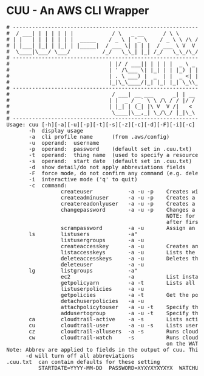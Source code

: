 # CUU - An AWS CLI Wrapper
 <pre>
# ---------------------------------------------------------------------------------------------------------
#  / ___| | | | | | |            / \   _ __      / \ \      / / ___|   / ___| |   |_ _| |_   _|__   ___ | |
# | |   | | | | | | |  _____    / _ \ | '_ \    / _ \ \ /\ / /\___ \  | |   | |    | |    | |/ _ \ / _ \| |
# | |___| |_| | |_| | |_____|  / ___ \| | | |  / ___ \ V  V /  ___) | | |___| |___ | |    | | (_) | (_) | |
#  \____|\___/ \___/          /_/   \_\_| |_| /_/   \_\_/\_/  |____/   \____|_____|___|   |_|\___/ \___/|_|
# ---------------------------------------------------------------------------------------------------------
#                               | |/ / ___|| | | | |  _ \ _   _| | ___  ___| | | |
#                               | ' /\___ \| |_| | | |_) | | | | |/ _ \/ __| | | |
#                               | . \ ___) |  _  | |  _ <| |_| | |  __/\__ \_|_|_|
#                               |_|\_\____/|_| |_| |_| \_\\__,_|_|\___||___(_|_|_)
# ---------------------------------------------------------------------------------------------------------
#                                / ___| __ ___      _| | __ |  _ \ _   _| | ___  ___ 
#                               | |  _ / _` \ \ /\ / / |/ / | |_) | | | | |/ _ \/ __|
#                               | |_| | (_| |\ V  V /|   <  |  _ <| |_| | |  __/\__ \
#                                \____|\__,_| \_/\_/ |_|\_\ |_| \_\\__,_|_|\___||___/
# ---------------------------------------------------------------------------------------------------------
Usage: cuu [-h][-a][-u][-p][-t][-s][-z][-c][-d][-F][-i][-c]
       -h  display usage
       -a  cli profile name      (from .aws/config)
       -u  operand:  username
       -p  operand:  password    (default set in .cuu.txt)
       -t  operand:  thing name  (used to specify a resource or object name)
       -s  operand:  start date  (default set in .cuu.txt)
       -d  show detail/do not apply abbreviations fields
       -F  force mode, do not confirm any command (e.g. deletes)
       -i  interactive mode ('q' to quit)
       -c  command:
                 createuser           -a -u -p    Creates with no privledges
                 createadminuser      -a -u -p    Creates a user with Administor Access
                 createreadonlyuser   -a -u -p    Creates a user with Read Only
                 changepassword       -a -u -p    Changes a users pwd, Will use PASSWORD in .cuu.txt
                                                  NOTE: for commands above, User will change password
                                                  after first login.  Password may be set in .cuu.txt
                 scrampassword        -a -u       Assign an unknown (scrammed) password
       ls        listusers            -a" 
                 listusergroups       -a -u
                 createaccesskey      -a -u       Creates an accesskey for the user (-u)
                 listaccesskeys       -a -u       Lists the users (-u) access keys)
                 deleteaccesskeys     -a -u       Deletes the users (-u) access keys)
                 deleteuser           -a -u
       lg        listgroups           -a" 
                 ec2                  -a          List instances and securitygroups
                 getpolicyarn         -a -t       Lists all defined policies filter with a regex in -t
                 listuserpolicies     -a -u
                 getpolicies          -a -t       Get the policy docs assocaiated with the regex in -t
                 detachuserpolicies   -a -u
                 attachpolicytouser   -a -u -t    Specify the policy arn with -t
                 addusertogroup       -a -u -t    Specify the group name with -t
       ca        cloudtrail-active    -a -s       Lists active users since start date (-s)
       cu        cloudtrail-user      -a -u -s    Lists user (-u) activity since start date (-s)
       cz        cloudtrail-allusers  -a -s       Runs cloudtrail-users for all users
       cw        cloudtrail-watch     -s          Runs cloudtrail-users for each acct in ACCOUNTLIST
                                                  on the WATCHUSER in .cuu.txt
Note: Abbrev are applied to fields in the output of cuu. This is done to limit line length
      -d will turn off all abbreviations
.cuu.txt  can contain defaults for these setting
          STARTDATE=YYYY-MM-DD  PASSWORD=XYXYXYXYXYX  WATCHUSER=username  ACCOUNTLIST=A1 A2 A3
 </pre>
